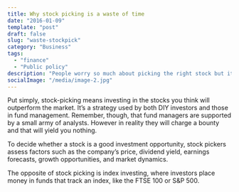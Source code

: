 ```yaml
---
title: Why stock picking is a waste of time
date: "2016-01-09"
template: "post"
draft: false
slug: "waste-stockpick"
category: "Business"
tags:
  - "finance"
  - "Public policy"
description: "People worry so much about picking the right stock but it is useless."
socialImage: "/media/image-2.jpg"
---
```

Put simply, stock-picking means investing in the stocks you think will outperform the market. It’s a strategy used by both DIY investors and those in fund management. Remember, though, that fund managers are supported by a small army of analysts.
However in reality they will charge a bounty and that will yield you nothing.

To decide whether a stock is a good investment opportunity, stock pickers assess factors such as the company’s price, dividend yield, earnings forecasts, growth opportunities, and market dynamics.

The opposite of stock picking is index investing, where investors place money in funds that track an index, like the FTSE 100 or S&P 500.
